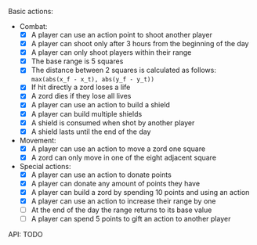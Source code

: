 Basic actions:
- Combat:
    - [x] A player can use an action point to shoot another player
    - [x] A player can shoot only after 3 hours from the beginning of the day
    - [x] A player can only shoot players within their range
    - [x] The base range is 5 squares
    - [x] The distance between 2 squares is calculated as follows:
        `max(abs(x_f - x_t), abs(y_f - y_t))`
    - [x] If hit directly a zord loses a life
    - [x] A zord dies if they lose all lives
    - [x] A player can use an action to build a shield
    - [x] A player can build multiple shields
    - [x] A shield is consumed when shot by another player
    - [x] A shield lasts until the end of the day
- Movement:
    - [x] A player can use an action to move a zord one square
    - [x] A zord can only move in one of the eight adjacent square
- Special actions:
    - [x] A player can use an action to donate points
    - [x] A player can donate any amount of points they have
    - [x] A player can build a zord by spending 10 points and using an action
    - [x] A player can use an action to increase their range by one
    - [ ] At the end of the day the range returns to its base value
    - [ ] A player can spend 5 points to gift an action to another player

API: TODO
